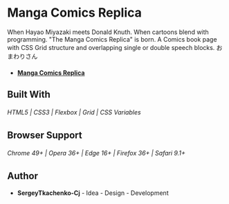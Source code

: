 # Manga Comics Replica
When Hayao Miyazaki meets Donald Knuth. When cartoons blend with programming. "The Manga Comics Replica" is born. A Comics book page with CSS Grid structure and overlapping single or double speech blocks. おまわりさん

- #### [Manga Comics Replica](https://sergeytkachenko-cj.github.io/Grid-Project/ "https://sergeytkachenko-cj.github.io/Grid-Project/")

## Built With
###### HTML5 | CSS3 | Flexbox | Grid | CSS Variables 

## Browser Support
###### Chrome 49+ | Opera 36+ | Edge 16+ | Firefox 36+ | Safari 9.1+

## Author
- **SergeyTkachenko-Cj** - Idea - Design - Development 
